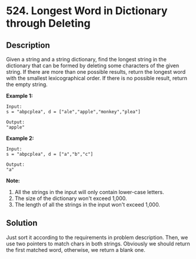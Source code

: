 # 524. Longest Word in Dictionary through Deleting

## Description

Given a string and a string dictionary, find the longest string in the dictionary that can be formed by deleting some characters of the given string. If there are more than one possible results, return the longest word with the smallest lexicographical order. If there is no possible result, return the empty string.

**Example 1:**

```text
Input:
s = "abpcplea", d = ["ale","apple","monkey","plea"]

Output:
"apple"
```

**Example 2:**

```text
Input:
s = "abpcplea", d = ["a","b","c"]

Output:
"a"
```

**Note:**

1. All the strings in the input will only contain lower-case letters.
2. The size of the dictionary won't exceed 1,000.
3. The length of all the strings in the input won't exceed 1,000.

## Solution

Just sort it according to the requirements in problem description. Then, we use two pointers to match chars in both strings. Obviously we should return the first matched word, otherwise, we return a blank one.
